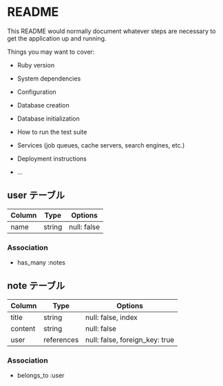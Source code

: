 # README

This README would normally document whatever steps are necessary to get the
application up and running.

Things you may want to cover:

* Ruby version

* System dependencies

* Configuration

* Database creation

* Database initialization

* How to run the test suite

* Services (job queues, cache servers, search engines, etc.)

* Deployment instructions

* ...


## user テーブル
|Column|Type|Options|
|------|----|-------|
|name|string|null: false|

### Association
- has_many :notes


## note テーブル
|Column|Type|Options|
|------|----|-------|
|title|string|null: false, index|
|content|string|null: false|
|user|references|null: false, foreign_key: true|

### Association
- belongs_to :user